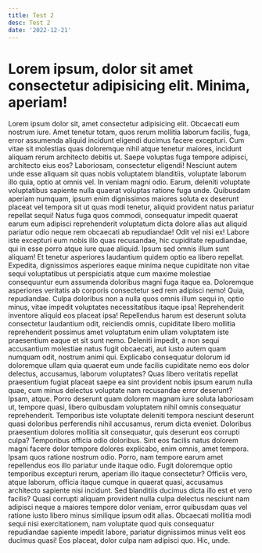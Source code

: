```yaml
---
title: Test 2
desc: Test 2
date: '2022-12-21'
---
```


# Lorem ipsum, dolor sit amet consectetur adipisicing elit. Minima, aperiam!

Lorem ipsum dolor sit, amet consectetur adipisicing elit. Obcaecati eum nostrum iure. Amet tenetur totam, quos rerum mollitia laborum facilis, fuga, error assumenda aliquid incidunt eligendi ducimus facere excepturi. Cum vitae sit molestias quas doloremque nihil atque tenetur maiores, incidunt aliquam rerum architecto debitis ut. Saepe voluptas fuga tempore adipisci, architecto eius eos? Laboriosam, consectetur eligendi! Nesciunt autem unde esse aliquam sit quas nobis voluptatem blanditiis, voluptate laborum illo quia, optio at omnis vel. In veniam magni odio. Earum, deleniti voluptate voluptatibus sapiente nulla quaerat voluptas ratione fuga unde. Quibusdam aperiam numquam, ipsum enim dignissimos maiores soluta ex deserunt placeat vel tempora sit ut quas modi tenetur, aliquid provident natus pariatur repellat sequi! Natus fuga quos commodi, consequatur impedit quaerat earum eum adipisci reprehenderit voluptatum dicta dolore alias aut aliquid pariatur odio neque rem obcaecati ab repudiandae! Odit vel nisi ex! Labore iste excepturi eum nobis illo quas recusandae, hic cupiditate repudiandae, qui in esse porro atque iure quae aliquid. Ipsum sed omnis illum sunt aliquam! Et tenetur asperiores laudantium quidem optio ea libero repellat. Expedita, dignissimos asperiores eaque minima neque cupiditate non vitae sequi voluptatibus ut perspiciatis atque cum maxime molestiae consequuntur eum assumenda doloribus magni fuga itaque ea. Doloremque asperiores veritatis ab corporis consectetur sed rem adipisci nemo! Quia, repudiandae. Culpa doloribus non a nulla quos omnis illum sequi in, optio minus, vitae impedit voluptates necessitatibus itaque ipsa! Reprehenderit inventore aliquid eos placeat ipsa! Repellendus harum est deserunt soluta consectetur laudantium odit, reiciendis omnis, cupiditate libero mollitia reprehenderit possimus amet voluptatum enim ullam voluptatem iste praesentium eaque et sit sunt nemo. Deleniti impedit, a non sequi accusantium molestiae natus fugit obcaecati, aut iusto autem quam numquam odit, nostrum animi qui. Explicabo consequatur dolorum id doloremque ullam quia quaerat eum unde facilis cupiditate nemo eos dolor delectus, accusamus, laborum voluptates? Quas libero veritatis repellat praesentium fugiat placeat saepe ea sint provident nobis ipsum earum nulla quae, cum minus delectus voluptate nam recusandae error deserunt? Ipsam, atque. Porro deserunt quam dolorem magnam iure soluta laboriosam ut, tempore quasi, libero quibusdam voluptatem nihil omnis consequatur reprehenderit. Temporibus iste voluptate deleniti tempora nesciunt deserunt quasi doloribus perferendis nihil accusamus, rerum dicta eveniet. Doloribus praesentium dolores mollitia sit consequatur, quis deserunt eos corrupti culpa? Temporibus officia odio doloribus. Sint eos facilis natus dolorem magni facere dolor tempore dolores explicabo, enim omnis, amet tempora. Ipsam quos ratione nostrum odio. Porro, nam tempore earum amet repellendus eos illo pariatur unde itaque odio. Fugit doloremque optio temporibus excepturi rerum, aperiam illo itaque consectetur? Officiis vero, atque laborum, officia itaque cumque in quaerat quasi, accusamus architecto sapiente nisi incidunt. Sed blanditiis ducimus dicta illo est et vero facilis? Quasi corrupti aliquam provident nulla culpa delectus nesciunt nam adipisci neque a maiores tempore dolor veniam, error quibusdam quas vel ratione iusto libero minus similique ipsum odit alias. Obcaecati mollitia modi sequi nisi exercitationem, nam voluptate quod quis consequatur repudiandae sapiente impedit labore, pariatur dignissimos minus velit eos ducimus quasi! Eos placeat, dolor culpa nam adipisci quo. Hic, unde.
